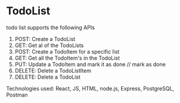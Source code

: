 # TodoList

todo list supports the following APIs

1. POST: Create a TodoList
2. GET: Get al of the TodoLists
3. POST: Create a TodoItem for a specific list
4. GET: Get all the TodoItem's in the TodoList
5. PUT: Update a TodoItem and mark it as done // mark as done
6. DELETE: Delete a TodoListItem
7. DELETE: Delete a TodoList

Technologies used: React, JS, HTML, node.js, Express, PostgreSQL, Postman
